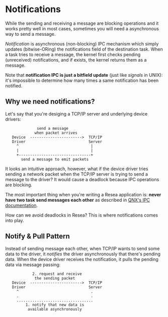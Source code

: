 # Notifications
While the sending and receiving a message are blocking operations and it works
pretty well in most cases, sometimes you will need a asynchronous way to send a message.

*Notification* is asynchronous (non-blocking) IPC mechanism which simply updates
(bitwise-ORing) the notifications field of the destination task. When a task
tries to receive a message, the kernel first checks pending (unreceived)
notifications, and if exists, the kernel returns them as a message.

Note that **notification IPC is just a bitfield update** (just like *signals*
in UNIX): it's impossible to determine how many times a same notification has
been notified.

## Why we need notifications?
Let's say that you're desiging a TCP/IP server and underlying device drivers:

```
              send a message
             when packet arrives
   Device  ----------------------->  TCP/IP
   Driver                            Server
     ^                                |
     |                                |
     +--------------------------------+
       send a message to emit packets
```

It looks an intuitive approach, however, what if the device
driver tries sending a network packet when the TCP/IP server is trying to
send a message to the driver? It would cause a deadlock because IPC operations
are blocking.

The most important thing when you're writing a Resea application is:
**never have two task send messages each other** as described in
[QNX's IPC documentation](http://www.qnx.co.jp/developers/docs/6.5.0/index.jsp?topic=%2Fcom.qnx.doc.neutrino_sys_arch%2Fipc.html).

How can we avoid deadlocks in Resea? This is where notifications comes into play.

## Notify & Pull Pattern
Instead of sending message each other, when TCP/IP wants to send some data to
the driver, it *notifies* the driver asynchronously that there's pending data.
When the device driver receives the notification, it pulls the pending data
via message passing:

```
            2. request and receive
             the sending packet
   Device  ----------------------->  TCP/IP
   Driver                            Server
     ^                                .
     .                                .
     ..................................
         1. notify that new data is
          available asynchronously
```
